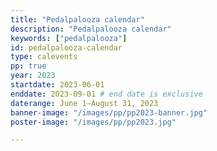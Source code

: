 ```yaml
---
title: "Pedalpalooza calendar"
description: "Pedalpalooza calendar"
keywords: ["pedalpalooza"]
id: pedalpalooza-calendar
type: calevents
pp: true
year: 2023
startdate: 2023-06-01
enddate: 2023-09-01 # end date is exclusive
daterange: June 1–August 31, 2023
banner-image: "/images/pp/pp2023-banner.jpg"
poster-image: "/images/pp/pp2023.jpg"

---
```


<!--
[Use only when in "landing page" mode before full launch for the year]
-->

<!--
Stay tuned for more information on [Pedalpalooza](/pages/pedalpalooza/) 2023! Be sure to follow [Pedalpalooza on Instagram](https://www.instagram.com/pedalpaloozapdx/) and [Pedalpalooza.org](https://www.pedalpalooza.org/) for updates!

Seeking inspiration? View the [Pedalpalooza archives](/archive/pedal-palooza-archives/) for past bicycle fun events. Looking for current events? Check out the current [ride calendar](/calendar/).
-->
